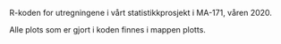 R-koden for utregningene i vårt statistikkprosjekt i MA-171, våren 2020.

Alle plots som er gjort i koden finnes i mappen plotts.

